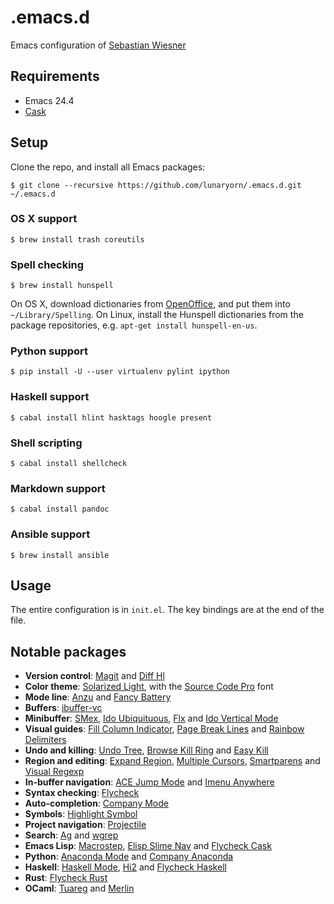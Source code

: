 .emacs.d
========

Emacs configuration of [Sebastian Wiesner](http://www.lunaryorn.com/about)

Requirements
------------

- Emacs 24.4
- [Cask][]

Setup
-----

Clone the repo, and install all Emacs packages:

```console
$ git clone --recursive https://github.com/lunaryorn/.emacs.d.git ~/.emacs.d
```

### OS X support ###

```console
$ brew install trash coreutils
```

### Spell checking ###

```console
$ brew install hunspell
```

On OS X, download dictionaries from [OpenOffice][], and put them into
`~/Library/Spelling`.  On Linux, install the Hunspell dictionaries from the
package repositories, e.g. `apt-get install hunspell-en-us`.

### Python support ###

```console
$ pip install -U --user virtualenv pylint ipython
```

### Haskell support ###

```console
$ cabal install hlint hasktags hoogle present
```

### Shell scripting ###

```console
$ cabal install shellcheck
```

### Markdown support ###

```console
$ cabal install pandoc
```

### Ansible support ###

```console
$ brew install ansible
```

[Cask]: http://cask.readthedocs.org/en/latest/
[OpenOffice]: https://wiki.openoffice.org/wiki/Dictionaries

Usage
-----

The entire configuration is in `init.el`.  The key bindings are at the end of
the file.

Notable packages
----------------

- **Version control**: [Magit](https://github.com/magit/magit) and
  [Diff Hl](https://github.com/dgutov/diff-hl)
- **Color theme**:
  [Solarized Light](https://github.com/bbatsov/solarized-emacs), with the
  [Source Code Pro](https://github.com/adobe/source-code-pro) font
- **Mode line**: [Anzu](https://github.com/syohex/emacs-anzu) and
  [Fancy Battery](https://github.com/lunaryorn/fancy-battery.el)
- **Buffers**: [ibuffer-vc](https://github.com/purcell/ibuffer-vc)
- **Minibuffer**: [SMex](https://github.com/nonsequitur/smex),
  [Ido Ubiquituous](https://github.com/DarwinAwardWinner/ido-ubiquitous),
  [Flx](https://github.com/lewang/flx) and
  [Ido Vertical Mode](https://github.com/gempesaw/ido-vertical-mode.el)
- **Visual guides**:
  [Fill Column Indicator](https://github.com/alpaker/Fill-Column-Indicator),
  [Page Break Lines](https://github.com/purcell/page-break-lines) and
  [Rainbow Delimiters](https://github.com/jlr/rainbow-delimiters)
- **Undo and killing**: [Undo Tree](http://www.dr-qubit.org/emacs.php#undo-tree),
  [Browse Kill Ring](https://github.com/browse-kill-ring/browse-kill-ring) and
  [Easy Kill](https://github.com/leoliu/easy-kill)
- **Region and editing**:
  [Expand Region](https://github.com/magnars/expand-region.el),
  [Multiple Cursors](https://github.com/magnars/multiple-cursors.el),
  [Smartparens](https://github.com/Fuco1/smartparens) and
  [Visual Regexp](https://github.com/benma/visual-regexp.el)
- **In-buffer navigation**:
  [ACE Jump Mode](https://github.com/winterTTr/ace-jump-mode) and
  [Imenu Anywhere](https://github.com/vitoshka/imenu-anywhere)
- **Syntax checking**: [Flycheck](http://flycheck.readthedocs.org)
- **Auto-completion**: [Company Mode](http://company-mode.github.io)
- **Symbols**: [Highlight Symbol](https://github.com/nschum/highlight-symbol.el)
- **Project navigation**: [Projectile](https://github.com/bbatsov/projectile)
- **Search**: [Ag](https://github.com/Wilfred/ag.el) and
  [wgrep](https://github.com/mhayashi1120/Emacs-wgrep)
- **Emacs Lisp**: [Macrostep](https://github.com/joddie/macrostep),
  [Elisp Slime Nav](https://github.com/purcell/elisp-slime-nav) and
  [Flycheck Cask](https://github.com/flycheck/flycheck-cask)
- **Python**: [Anaconda Mode](https://github.com/proofit404/anaconda-mode) and
  [Company Anaconda](https://github.com/proofit404/company-anaconda)
- **Haskell**: [Haskell Mode](https://github.com/haskell/haskell-mode/),
  [Hi2](https://github.com/errge/hi2) and
  [Flycheck Haskell](https://github.com/flycheck/flycheck-haskell)
- **Rust**: [Flycheck Rust](https://github.com/flycheck/flycheck-rust)
- **OCaml**: [Tuareg](https://github.com/ocaml/tuareg/) and
  [Merlin](https://github.com/the-lambda-church/merlin)
